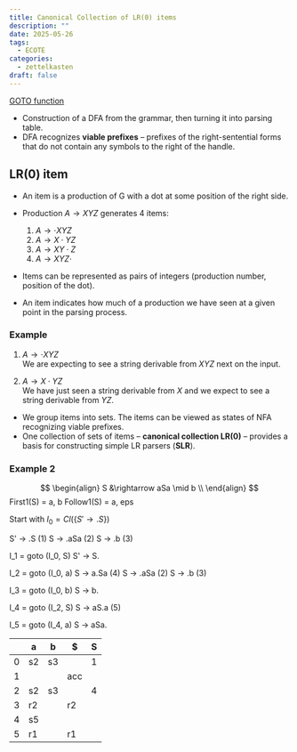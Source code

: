 ```yaml
---
title: Canonical Collection of LR(0) items
description: ""
date: 2025-05-26
tags:
  - ECOTE
categories:
  - zettelkasten
draft: false
---
```


[GOTO function](GOTO%20function.md)

- Construction of a DFA from the grammar, then turning it into parsing table.
- DFA recognizes **viable prefixes** – prefixes of the right-sentential forms that do not contain any symbols to the right of the handle.

## LR(0) item

- An item is a production of G with a dot at some position of the right side.
- Production $A \rightarrow XYZ$ generates 4 items:
  1. $A \rightarrow \cdot XYZ$
  2. $A \rightarrow X \cdot YZ$
  3. $A \rightarrow XY \cdot Z$
  4. $A \rightarrow XYZ \cdot$

- Items can be represented as pairs of integers (production number, position of the dot).
- An item indicates how much of a production we have seen at a given point in the parsing process.

### Example

1. $A \rightarrow \cdot XYZ$  
   We are expecting to see a string derivable from $XYZ$ next on the input.

2. $A \rightarrow X \cdot YZ$  
   We have just seen a string derivable from $X$ and we expect to see a string derivable from $YZ$.
- We group items into sets. The items can be viewed as states of NFA recognizing viable prefixes.
- One collection of sets of items – **canonical collection LR(0)** – provides a basis for constructing simple LR parsers (**SLR**).

### Example 2

$$
\begin{align}
S  &\rightarrow aSa \mid b \\
\end{align}
$$
First1(S) = a, b
Follow1(S) = a, eps

Start with $I_0 = Cl(\{S' \rightarrow .S\})$

S' -> .S     (1)
S -> .aSa  (2)
S -> .b      (3)

I_1 = goto (I_0, S)
S' -> S.

I_2 = goto (I_0, a)
S -> a.Sa  (4)
S -> .aSa  (2)
S -> .b     (3)

I_3 = goto (I_0, b)
S -> b.

I_4 = goto (I_2, S)
S -> aS.a   (5)

I_5 = goto (I_4, a)
S -> aSa.


|     | a   | b   | $   | S   |
| --- | --- | --- | --- | --- |
| 0   | s2  | s3  |     | 1   |
| 1   |     |     | acc |     |
| 2   | s2  | s3  |     | 4   |
| 3   | r2  |     | r2  |     |
| 4   | s5  |     |     |     |
| 5   | r1  |     | r1  |     |
